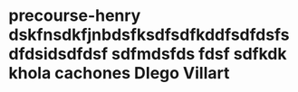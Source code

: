 # precourse-henry dskfnsdkfjnbdsfksdfsdfkddfsdfdsfsdfdsidsdfdsf sdfmdsfds fdsf sdfkdk khola cachones DIego Villart 